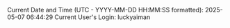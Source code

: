 Current Date and Time (UTC - YYYY-MM-DD HH:MM:SS formatted): 2025-05-07 06:44:29
Current User's Login: luckyaiman
